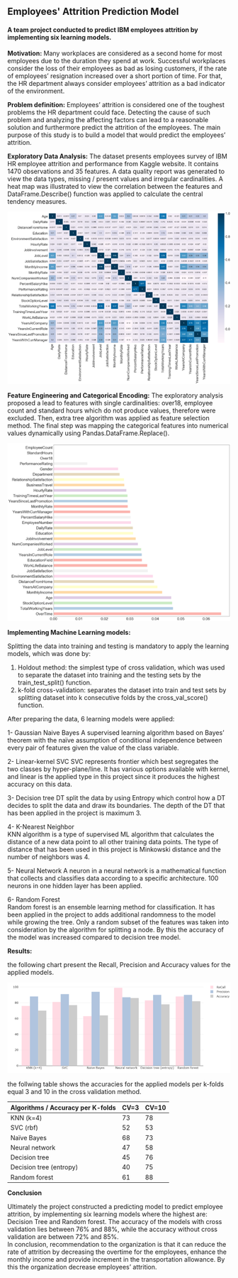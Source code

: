 ## Employees' Attrition Prediction Model
#### A team project conducted to predict IBM employees attrition by implementing six learning models.

**Motivation:** Many workplaces are considered as a second home for most employees due to the duration they spend at work. 
Successful workplaces consider the loss of their employees as bad as losing customers, if the rate of employees’ 
resignation increased over a short portion of time. For that, the HR department always consider employees’ attrition as a bad indicator of the environment. 

**Problem definition:**  Employees’ attrition is considered one of the toughest problems the HR department could face. 
Detecting the cause of such problem and analyzing the affecting factors can lead to a reasonable solution and furthermore 
predict the attrition of the employees. The main purpose of this study is to build a model that would predict the employees’ attrition. 


**Exploratory Data Analysis:**
The dataset presents employees survey of IBM HR employee attrition and performance from Kaggle website. It contains 1470 observations and 35 features. 
A data quality report was generated to view the data types, missing / present values and irregular cardinalities. 
A heat map was illustrated to view the correlation between the features and DataFrame.Describe() function was applied to calculate the central tendency measures.

<img src="images/Eheatmap.png?raw=true"/>


**Feature Engineering and Categorical Encoding:**
The exploratory analysis proposed a lead to features with single cardinalities: over18, employee count and standard hours which do not produce values, 
therefore were excluded. Then, extra tree algorithm was applied as feature selection method. 
The final step was mapping the categorical features into numerical values dynamically using Pandas.DataFrame.Replace().

<img src="images/EFimportance.png?raw=true"/>

**Implementing Machine Learning models:**

Splitting the data into training and testing is mandatory to apply the learning models, which was done by: 
1.	Holdout method: the simplest type of cross validation, which was used to separate the dataset into training and the testing sets by the train_test_split() function.   
2.	k-fold cross-validation: separates the dataset into train and test sets by splitting dataset into k consecutive folds by the cross_val_score() function.  

After preparing the data, 6 learning models were applied: 

1- Gaussian Naive Bayes 
A supervised learning algorithm based on Bayes’ theorem with the naïve assumption of conditional independence between every pair of features given the value of the class variable. 

2- Linear-kernel SVC 
SVC represents frontier which best segregates the two classes by hyper-plane/line. It has various options available with kernel, and linear is the applied type in this project since it produces the highest accuracy on this data.  

3- Decision tree 
DT split the data by using Entropy which control how a DT decides to split the data and draw its boundaries. The depth of the DT that has been applied in the project is maximum 3. 

4- K-Nearest Neighbor  
KNN algorithm is a type of supervised ML algorithm that calculates the distance of a new data point to all other training data points. The type of distance that has been used in this project is Minkowski distance and the number of neighbors was 4. 

5- Neural Network 
A neuron in a neural network is a mathematical function that collects and classifies data according to a specific architecture. 100 neurons in one hidden layer has been applied. 

6- Random Forest  
Random forest is an ensemble learning method for classification. It has been applied in the project to adds additional randomness to the model while growing the tree. Only a random subset of the features was taken into consideration by the algorithm for splitting a node. 
By this the accuracy of the model was increased compared to decision tree model. 



**Results:** 

the following chart present the Recall, Precision and Accuracy values for the applied models.

<img src="images/EMresults.png?raw=true"/>

the follwing table shows the accuracies for the applied models per k-folds equal 3 and 10 in the cross validation method.

|Algorithms / Accuracy per K-folds	|  CV=3  |	CV=10 |
| --------------------------------  | ------ | ------ |
| KNN (k=4)	                        |  73	   |  78    |
| SVC (rbf)	                        |  52	   |  53    |
| Naïve Bayes                       |	 68	   |  73    |
| Neural network	                  |  47	   |  58    |
| Decision tree	                    |  45	   |  76    |
| Decision tree (entropy)	          |  40	   |  75    |
| Random forest	                    |  61	   |  88    | 


**Conclusion** 

Ultimately the project constructed a predicting model to predict employee attrition, by implementing six learning models where the highest are: 
Decision Tree and Random forest. The accuracy of the models with cross validation lies between 76% and 88%, while the accuracy without cross validation are 
between 72% and 85%.  
In conclusion, recommendation to the organization is that it can reduce the rate of attrition by decreasing the overtime for the employees, enhance the monthly 
income and provide increment in the transportation allowance. By this the organization decrease employees’ attrition.
